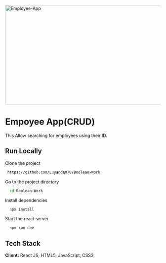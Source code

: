 <img src="https://socialify.git.ci/Luyanda078/Employee-App/image?language=1&owner=1&name=1&stargazers=1&theme=Light" alt="Employee-App" width="640" height="320" />
<h1>Empoyee App(CRUD)</h1>
<p>This Allow searching for employees using their ID.</p>

## Run Locally
Clone the project
```bash
 https://github.com/Luyanda078/Boolean-Work
```
Go to the project directory
```bash
  cd Boolean-Work
```
Install dependencies
```bash
  npm install
```
Start the react server
```bash
  npm run dev
```
## Tech Stack
**Client:** React JS, HTML5, JavaScript, CSS3

